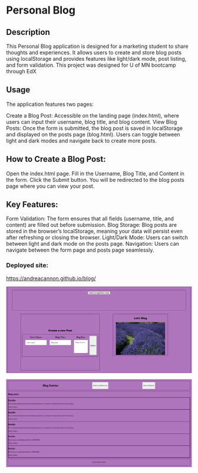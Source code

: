 # Personal Blog

## Description
This Personal Blog application is designed for a marketing student to share thoughts and experiences. It allows users to create and store blog posts using localStorage and provides features like light/dark mode, post listing, and form validation. This project was designed for U of MN bootcamp through EdX

## Usage
The application features two pages:

Create a Blog Post: Accessible on the landing page (index.html), where users can input their username, blog title, and blog content.
View Blog Posts: Once the form is submitted, the blog post is saved in localStorage and displayed on the posts page (blog.html). Users can toggle between light and dark modes and navigate back to create more posts.

## How to Create a Blog Post:
Open the index.html page.
Fill in the Username, Blog Title, and Content in the form.
Click the Submit button.
You will be redirected to the blog posts page where you can view your post.

## Key Features:
Form Validation: The form ensures that all fields (username, title, and content) are filled out before submission.
Blog Storage: Blog posts are stored in the browser’s localStorage, meaning your data will persist even after refreshing or closing the browser.
Light/Dark Mode: Users can switch between light and dark mode on the posts page.
Navigation: Users can navigate between the form page and posts page seamlessly.

### Deployed site:
https://andreacannon.github.io/blog/

![Webpage Screenshot](assets/screenshot.png)

![Webpage Screenshot](assets/scrnsht.png)

